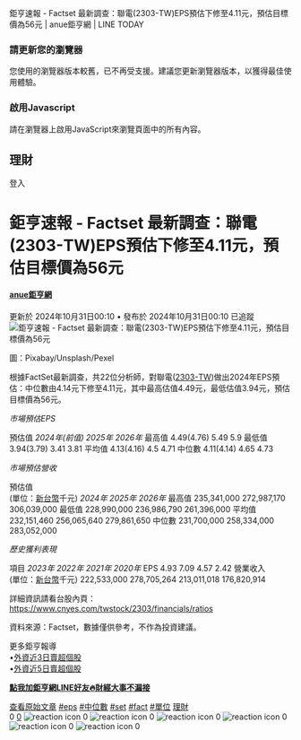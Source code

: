 
鉅亨速報 - Factset 最新調查：聯電(2303-TW)EPS預估下修至4.11元，預估目標價為56元 | anue鉅亨網 | LINE TODAY

### 請更新您的瀏覽器

您使用的瀏覽器版本較舊，已不再受支援。建議您更新瀏覽器版本，以獲得最佳使用體驗。

  
### 啟用Javascript

請在瀏覽器上啟用JavaScript來瀏覽頁面中的所有內容。

       
## 理財

 登入   
# 鉅亨速報 - Factset 最新調查：聯電(2303-TW)EPS預估下修至4.11元，預估目標價為56元

 
#### [anue鉅亨網](/tw/v3/publisher/100140)

更新於 2024年10月31日00:10 • 發布於 2024年10月31日00:10
  已追蹤  ![鉅亨速報 - Factset 最新調查：聯電(2303-TW)EPS預估下修至4.11元，預估目標價為56元](https://today-obs.line-scdn.net/0hslXPDDd4LENlKT0GpSlTFF1_IDJWTzZKRx00JhIscHYfBW8RWBt_IEZ8JW8bEG4VRUhlLUIqJ3FJHGkVWg/w644)

圖：Pixabay/Unsplash/Pexel

根據FactSet最新調查，共22位分析師，對聯電([2303-TW](https://www.cnyes.com/twstock/2303?utm_source=line&utm_medium=RSS))做出2024年EPS預估：中位數由4.14元下修至4.11元，其中最高估值4.49元，最低估值3.94元，預估目標價為56元。

*市場預估EPS*

預估值 *2024年(前值)* *2025年* *2026年* 最高值 4.49(4.76) 5.49 5.9 最低值 3.94(3.79) 3.41 3.81 平均值 4.13(4.16) 4.5 4.71 中位數 4.11(4.14) 4.65 4.73

*市場預估營收*

預估值  
(單位：[新台幣](https://invest.cnyes.com/forex/detail/usdtwd?utm_source=line&utm_medium=RSS)千元) *2024年* *2025年* *2026年* 最高值 235,341,000 272,987,170 306,039,000 最低值 228,990,000 236,986,790 261,396,000 平均值 232,151,460 256,065,640 279,861,650 中位數 231,700,000 258,334,000 283,052,000

*歷史獲利表現*

項目 *2023年* *2022年* *2021年* *2020年* EPS 4.93 7.09 4.57 2.42 營業收入  
(單位：[新台幣](https://invest.cnyes.com/forex/detail/usdtwd?utm_source=line&utm_medium=RSS)千元) 222,533,000 278,705,264 213,011,018 176,820,914

詳細資訊請看台股內頁：  
<https://www.cnyes.com/twstock/2303/financials/ratios>

資料來源：Factset，數據僅供參考，不作為投資建議。

更多鉅亨報導  
•[外資近3日賣超個股](https://news.cnyes.com/news/id/5756803?utm_source=line&utm_medium=RSS&utm_campaign=relate)  
•[外資近5日賣超個股](https://news.cnyes.com/news/id/5756805?utm_source=line&utm_medium=RSS&utm_campaign=relate)

**[點我加鉅亨網LINE好友🔥財經大事不漏接](https://bit.ly/3aIkfkf)**

 [查看原始文章](https://news.cnyes.com/news/id/5758713?utm_source=line&utm_medium=RSS&utm_campaign=content)   [#eps](/tw/v2/tag/g7Pl59?tag=eps)  [#中位數](/tw/v2/tag/vVyra2?tag=%E4%B8%AD%E4%BD%8D%E6%95%B8)  [#set](/tw/v2/tag/Pz7L5G?tag=set)  [#fact](/tw/v2/tag/GK5DmE?tag=fact)  [#單位](/tw/v2/tag/pwW29w?tag=%E5%96%AE%E4%BD%8D)  [理財](/tw/v3/page/finance)      
0
   [0](/tw/v2/comment/article/yzr0N2o)   ![reaction icon]() 
0
![reaction icon]() 
0
![reaction icon]() 
0
![reaction icon]() 
0
![reaction icon]() 
0
![reaction icon]() 
0
  


